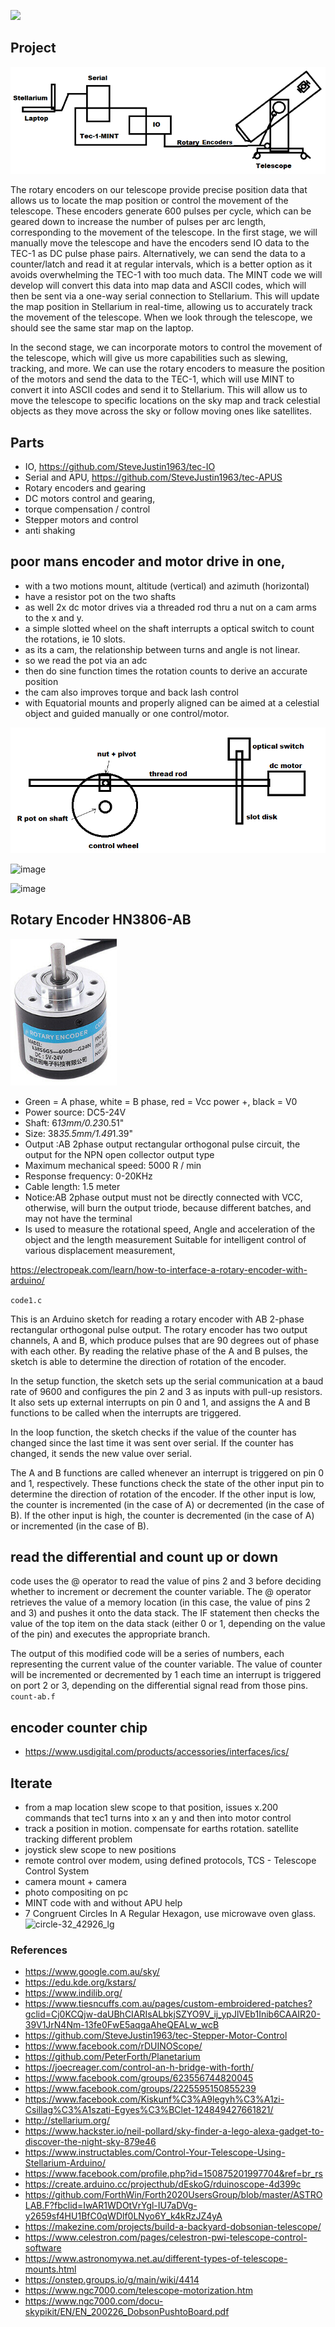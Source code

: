 

![](https://github.com/SteveJustin1963/tec-SCOPE/blob/master/pics/scope-steps1.png)





## Project 
![](https://github.com/SteveJustin1963/tec-SCOPE/blob/master/pics/3-23.png)

The rotary encoders on our telescope provide precise position data that allows us to locate the map position or control the movement of the telescope. These encoders generate 600 pulses per cycle, which can be geared down to increase the number of pulses per arc length, corresponding to the movement of the telescope. In the first stage, we will manually move the telescope and have the encoders send IO data to the TEC-1 as DC pulse phase pairs. Alternatively, we can send the data to a counter/latch and read it at regular intervals, which is a better option as it avoids overwhelming the TEC-1 with too much data. The MINT code we will develop will convert this data into map data and ASCII codes, which will then be sent via a one-way serial connection to Stellarium. This will update the map position in Stellarium in real-time, allowing us to accurately track the movement of the telescope. When we look through the telescope, we should see the same star map on the laptop.

In the second stage, we can incorporate motors to control the movement of the telescope, which will give us more capabilities such as slewing, tracking, and more. We can use the rotary encoders to measure the position of the motors and send the data to the TEC-1, which will use MINT to convert it into ASCII codes and send it to Stellarium. This will allow us to move the telescope to specific locations on the sky map and track celestial objects as they move across the sky or follow moving ones like satellites.

## Parts 
- IO, https://github.com/SteveJustin1963/tec-IO
- Serial and APU, https://github.com/SteveJustin1963/tec-APUS
- Rotary encoders and gearing
- DC motors control and gearing, 
- torque compensation / control
- Stepper motors and control
- anti shaking


## poor mans encoder and motor drive in one, 
- with a two motions mount, altitude (vertical) and azimuth (horizontal)
- have a resistor pot on the two shafts
- as well 2x dc motor drives via a threaded rod thru a nut on a cam arms to the x and y. 
- a simple slotted wheel on the shaft interrupts a optical switch to count the rotations, ie 10 slots. 
- as its a cam, the relationship between turns and angle is not linear. 
- so we read the pot via an adc 
- then do sine function times the rotation counts to derive an accurate position
- the cam also improves torque and back lash control
- with Equatorial mounts and properly aligned can be aimed at a celestial object and guided manually or one control/motor.

![](https://github.com/SteveJustin1963/tec-SCOPE/blob/master/pics/shaft-cont-1.png)

![image](https://user-images.githubusercontent.com/58069246/210786857-550200dd-181a-4ee2-9b85-bfc6a3c0af87.png)

![image](https://user-images.githubusercontent.com/58069246/210786884-b1515347-926d-4254-800a-a03737b19d94.png)




##  Rotary Encoder HN3806-AB 

![](https://github.com/SteveJustin1963/tec-SCOPE/blob/master/pics/3-23-2.png)

- Green = A phase, white = B phase, red = Vcc power +, black = V0
- Power source: DC5-24V
- Shaft: 6*13mm/0.23*0.51"
- Size: 38*35.5mm/1.49*1.39"
- Output :AB 2phase output rectangular orthogonal pulse circuit, the output for the NPN open 
collector output type
- Maximum mechanical speed: 5000 R / min
- Response frequency: 0-20KHz
- Cable length: 1.5 meter
- Notice:AB 2phase output must not be directly connected with VCC, otherwise, will burn the output triode, 
because different batches, and may not have the terminal
- Is used to measure the rotational speed, Angle and acceleration of the object and the length measurement
Suitable for intelligent control of various displacement measurement, 


https://electropeak.com/learn/how-to-interface-a-rotary-encoder-with-arduino/

```code1.c```

This is an Arduino sketch for reading a rotary encoder with AB 2-phase rectangular orthogonal pulse output. The rotary encoder has two output channels, A and B, which produce pulses that are 90 degrees out of phase with each other. By reading the relative phase of the A and B pulses, the sketch is able to determine the direction of rotation of the encoder.

In the setup function, the sketch sets up the serial communication at a baud rate of 9600 and configures the pin 2 and 3 as inputs with pull-up resistors. It also sets up external interrupts on pin 0 and 1, and assigns the A and B functions to be called when the interrupts are triggered.

In the loop function, the sketch checks if the value of the counter has changed since the last time it was sent over serial. If the counter has changed, it sends the new value over serial.

The A and B functions are called whenever an interrupt is triggered on pin 0 and 1, respectively. These functions check the state of the other input pin to determine the direction of rotation of the encoder. If the other input is low, the counter is incremented (in the case of A) or decremented (in the case of B). If the other input is high, the counter is decremented (in the case of A) or incremented (in the case of B).

##  read the differential and count up or down
code uses the @ operator to read the value of pins 2 and 3 before deciding whether to increment or decrement the counter variable. The @ operator retrieves the value of a memory location (in this case, the value of pins 2 and 3) and pushes it onto the data stack. The IF statement then checks the value of the top item on the data stack (either 0 or 1, depending on the value of the pin) and executes the appropriate branch.

The output of this modified code will be a series of numbers, each representing the current value of the counter variable. The value of counter will be incremented or decremented by 1 each time an interrupt is triggered on port 2 or 3, depending on the differential signal read from those pins.
```count-ab.f```



## encoder counter chip
- https://www.usdigital.com/products/accessories/interfaces/ics/




## Iterate
- from a map location slew scope to that position, issues x.200 commands that tec1 turns into x an y and then into motor control
- track a position in motion. compensate for earths rotation. satellite tracking different problem
- joystick slew scope to new positions 
- remote control over modem, using defined protocols, TCS - Telescope Control System
- camera mount + camera
- photo compositing on pc
- MINT code with and without APU help
- 7 Congruent Circles In A Regular Hexagon, use microwave oven glass.
![circle-32_42926_lg](https://user-images.githubusercontent.com/58069246/191688868-d8030041-259c-4365-8445-d773df714613.gif)


### References
- https://www.google.com.au/sky/
- https://edu.kde.org/kstars/
- https://www.indilib.org/
- https://www.tiesncuffs.com.au/pages/custom-embroidered-patches?gclid=Cj0KCQjw-daUBhCIARIsALbkjSZYO9V_ij_ypJlVEb1Inib6CAAIR20-39V1JrN4Nm-13fe0FwE5aqgaAheQEALw_wcB
- https://github.com/SteveJustin1963/tec-Stepper-Motor-Control
- https://www.facebook.com/rDUINOScope/
- https://github.com/PeterForth/Planetarium 
- https://joecreager.com/control-an-h-bridge-with-forth/
- https://www.facebook.com/groups/623556744820045
- https://www.facebook.com/groups/2225595150855239
- https://www.facebook.com/Kiskunf%C3%A9legyh%C3%A1zi-Csillag%C3%A1szati-Egyes%C3%BClet-124849427661821/
- http://stellarium.org/
- https://www.hackster.io/neil-pollard/sky-finder-a-lego-alexa-gadget-to-discover-the-night-sky-879e46
- https://www.instructables.com/Control-Your-Telescope-Using-Stellarium-Arduino/
- https://www.facebook.com/profile.php?id=150875201997704&ref=br_rs
- https://create.arduino.cc/projecthub/dEskoG/rduinoscope-4d399c
- https://github.com/ForthWin/Forth2020UsersGroup/blob/master/ASTROLAB.F?fbclid=IwAR1WDOtVrYgl-IU7aDVg-y2659sf4HU1BfC0qWDlf0LNyo6Y_k4kRzJZ4yA
- https://makezine.com/projects/build-a-backyard-dobsonian-telescope/
- https://www.celestron.com/pages/celestron-pwi-telescope-control-software
- https://www.astronomywa.net.au/different-types-of-telescope-mounts.html
- https://onstep.groups.io/g/main/wiki/4414
- https://www.ngc7000.com/telescope-motorization.htm
- https://www.ngc7000.com/docu-skypikit/EN/EN_200226_DobsonPushtoBoard.pdf
